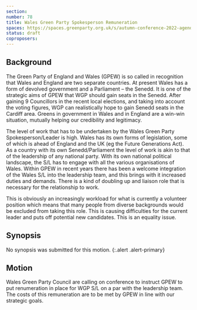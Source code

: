 ```yaml
---
section:
number: 78
title: Wales Green Party Spokesperson Remuneration
spaces: https://spaces.greenparty.org.uk/s/autumn-conference-2022-agenda-forum/?contentId=101869
status: draft
coproposers:
---
```

## Background
The Green Party of England and Wales (GPEW) is so called in recognition that Wales and England are two separate countries. At present Wales has a form of devolved government and a Parliament – the Senedd. It is one of the strategic aims of GPEW that WGP should gain seats in the Senedd. After gaining 9 Councillors in the recent local elections, and taking into account the voting figures, WGP can realistically hope to gain Senedd seats in the Cardiff area. Greens in government in Wales and in England are a win-win situation, mutually helping our credibility and legitimacy.

The level of work that has to be undertaken by the Wales Green Party Spokesperson/Leader is high. Wales has its own forms of legislation, some of which is ahead of England and the UK (eg the Future Generations Act). As a country with its own Senedd/Parliament the level of work is akin to that of the leadership of any national party. With its own national political landscape, the S/L has to engage with all the various organisations of Wales. Within GPEW in recent years there has been a welcome integration of the Wales S/L into the leadership team, and this brings with it increased duties and demands. There is a kind of doubling up and liaison role that is necessary for the relationship to work.

This is obviously an increasingly workload for what is currently a volunteer position which means that many people from diverse backgrounds would be excluded from taking this role. This is causing difficulties for the current leader and puts off potential new candidates. This is an equality issue.

## Synopsis
No synopsis was submitted for this motion.
{:.alert .alert-primary}

## Motion
Wales Green Party Council are calling on conference to instruct GPEW to put renumeration in place for WGP S/L on a par with the leadership team. The costs of this remuneration are to be met by GPEW in line with our strategic goals.